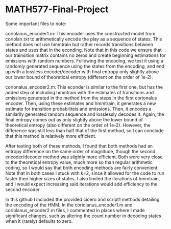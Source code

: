 # MATH577-Final-Project

Some important files to note:

coriolanus_encoder1.m: This encoder uses the constructed model from coriolan.txt to arithmetically encode the play as a sequence of states. This method does not use hmmtrain but rather records transitions between states and uses that in the econding. Note that in this code we ensure that our trainsition matrix contains no zeros and create beginning estimations for emissions with random numbers. Following the encoding, we test it using a randomly generated sequence using the states from the encoding, and end up with a lossless encoder/decoder with final entropy only slightly above our lower bound of theoretical entropy (different on the order of 1e-2).

corionalus_encoder2.m: This econder is similar to the first one, but has the added step of including hmmtrain with the estimates of transitions and emissions generated in the method from the steps in the first corionalus encoder. Then, using these estimates and hmmtrain, it generates a new estimate for transition probabiliteis and emissions. Then, it encodes a similarlly generated random sequence and losslessly decodes it. Again, the final entropy comes out as only slightly above the lower bound of theoretical entropy (also different on the order of 1e-2). However, the difference was still less than half that of the first method, so I can conclude that this method is relatively more efficient. 


After testing both of these methods, I found that both methods had an entropy difference on the same order of magnitude, though the second encoder/decoder method was slightly more efficient. Both were very close to the theoretical entropy value, much more so than regular arithmetic coding, so I would say that both encoding methods are fairly convenient. Note that in both cases I stuck with k=2, since it allowed for the code to run faster then higher sizes of states. I also limited the iterations of hmmtrain, and I would expect increasing said iterations would add efficiency to the second encoder.

In this github I included the provided cicero and script1 methods detailing the encoding of the HMM. In the coriolanus_encoder1.m and coriolanus_encoder2.m files, I commented in places where I made significant changes, such as altering the count number in decoding states when it (rarely) defaults to zero. 
